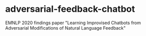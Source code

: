 # adversarial-feedback-chatbot
EMNLP 2020 findings paper "Learning Improvised Chatbots from Adversarial Modifications of Natural Language Feedback"
